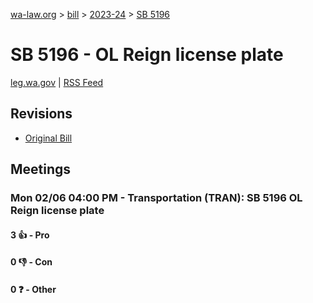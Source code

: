 [wa-law.org](/) > [bill](/bill/) > [2023-24](/bill/2023-24/) > [SB 5196](/bill/2023-24/sb/5196/)

# SB 5196 - OL Reign license plate
[leg.wa.gov](https://app.leg.wa.gov/billsummary?BillNumber=5196&Year=2023&Initiative=false) | [RSS Feed](./rss.xml)

## Revisions
* [Original Bill](1/)

## Meetings
### Mon 02/06 04:00 PM - Transportation (TRAN): SB 5196 OL Reign license plate
#### 3 👍 - Pro

#### 0 👎 - Con

#### 0 ❓ - Other
